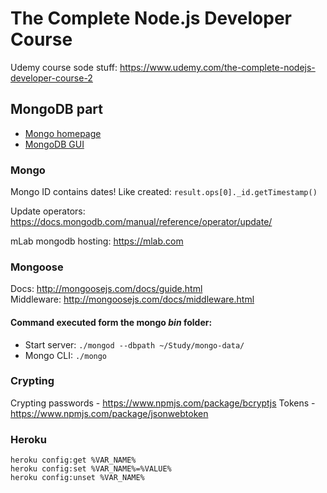 # The Complete Node.js Developer Course   

Udemy course sode stuff: https://www.udemy.com/the-complete-nodejs-developer-course-2   

## MongoDB part
- [Mongo homepage](https://www.mongodb.com/)   
- [MongoDB GUI](https://robomongo.org/)

### Mongo
Mongo ID contains dates! Like created: `result.ops[0]._id.getTimestamp()`   

Update operators: https://docs.mongodb.com/manual/reference/operator/update/

mLab mongodb hosting: https://mlab.com

### Mongoose
Docs: http://mongoosejs.com/docs/guide.html   
Middleware: http://mongoosejs.com/docs/middleware.html

#### Command executed form the mongo _bin_ folder:   
- Start server: `./mongod --dbpath ~/Study/mongo-data/`   
- Mongo CLI: `./mongo`   

### Crypting
Crypting passwords - https://www.npmjs.com/package/bcryptjs
Tokens - https://www.npmjs.com/package/jsonwebtoken

### Heroku
`heroku config:get %VAR_NAME%`   
`heroku config:set %VAR_NAME%=%VALUE%`   
`heroku config:unset %VAR_NAME%`   
